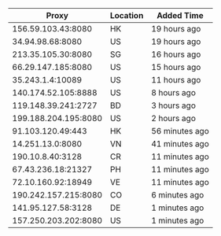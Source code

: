 | Proxy | Location | Added Time |
|---------|----------|------------|
| 156.59.103.43:8080 | HK | 19 hours ago |
| 34.94.98.68:8080 | US | 19 hours ago |
| 213.35.105.30:8080 | SG | 16 hours ago |
| 66.29.147.185:8080 | US | 15 hours ago |
| 35.243.1.4:10089 | US | 11 hours ago |
| 140.174.52.105:8888 | US | 8 hours ago |
| 119.148.39.241:2727 | BD | 3 hours ago |
| 199.188.204.195:8080 | US | 2 hours ago |
| 91.103.120.49:443 | HK | 56 minutes ago |
| 14.251.13.0:8080 | VN | 41 minutes ago |
| 190.10.8.40:3128 | CR | 11 minutes ago |
| 67.43.236.18:21327 | PH | 11 minutes ago |
| 72.10.160.92:18949 | VE | 11 minutes ago |
| 190.242.157.215:8080 | CO | 6 minutes ago |
| 141.95.127.58:3128 | DE | 1 minutes ago |
| 157.250.203.202:8080 | US | 1 minutes ago |
